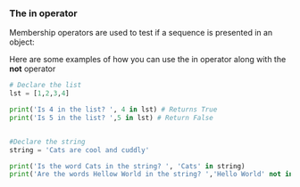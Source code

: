 ### The **in** operator

Membership operators are used to test if a sequence is presented in an object:

Here are some examples of how you can use the in operator along with the **not** operator

```python
# Declare the list
lst = [1,2,3,4]

print('Is 4 in the list? ', 4 in lst) # Returns True
print('Is 5 in the list? ',5 in lst) # Return False


#Declare the string
string = 'Cats are cool and cuddly'

print('Is the word Cats in the string? ', 'Cats' in string)
print('Are the words Hellow World in the string? ','Hello World' not in string) 

```

